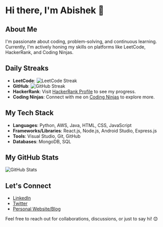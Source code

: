 # Hi there, I'm Abishek 👋

## About Me
I'm passionate about coding, problem-solving, and continuous learning. Currently, I'm actively honing my skills on platforms like LeetCode, HackerRank, and Coding Ninjas.

## Daily Streaks
- **LeetCode**: ![LeetCode Streak](https://leetcode-badge.chotot.org/leetcode/abishekcsecs)
- **GitHub**: ![GitHub Streak](https://github-readme-streak-stats.herokuapp.com/?user=Abishek-ak7)
- **HackerRank**: Visit [HackerRank Profile](https://www.hackerrank.com/Abishek777) to see my progress.
- **Coding Ninjas**: Connect with me on [Coding Ninjas](https://www.codingninjas.com/users/abishek77) to explore more.

## My Tech Stack
- **Languages**: Python, AWS, Java, HTML, CSS, JavaScript
- **Frameworks/Libraries**: React.js, Node.js, Android Studio, Express.js
- **Tools**: Visual Studio, Git, GitHub
- **Databases**: MongoDB, SQL

## My GitHub Stats
![GitHub Stats](https://github-readme-stats.vercel.app/api?username=Abishek-ak7&show_icons=true&theme=dark)

## Let's Connect
- [LinkedIn](your-linkedin-profile)
- [Twitter](your-twitter-profile)
- [Personal Website/Blog](your-website)

Feel free to reach out for collaborations, discussions, or just to say hi! 😊
